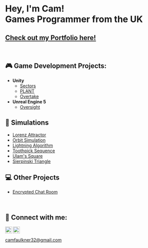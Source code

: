 <h1>Hey, I'm Cam!<br/>Games Programmer from the UK</h1>
<h2><a href="https://www.camfaulkner.dev/">Check out my Portfolio here!</a></h2><br>


<h2>🎮 Game Development Projects:</h2>

- <b>Unity</b>
  - [Sectors](https://github.com/ItsCam32/Sectors)
  - [PLANT](https://github.com/ItsCam32/PLANT)
  - [Overtake](https://github.com/ItsCam32/Overtake)
- <b>Unreal Engine 5</b>
  - [Oversight](https://github.com/ItsCam32/Oversight)

<h2>🧬 Simulations</h2>

- [Lorenz Attractor](https://github.com/ItsCam32/LorenzAttractor)
- [Orbit Simulation](https://github.com/ItsCam32/OrbitSimulation)
- [Lightning Algorithm](https://github.com/ItsCam32/LightningAlgoritm)
- [Toothpick Sequence](https://github.com/ItsCam32/ToothpickSequence)
- [Ulam's Square](https://github.com/ItsCam32/UlamsSquare)
- [Sierpinski Triangle](https://github.com/ItsCam32/SierpinskiTriangle)

<h2>💻 Other Projects</h2>

- [Encrypted Chat Room]()

<br><h2>🔗 Connect with me:</h2>

[<img align="left" alt="CamFaulkner | Portfolio" width="22px" src="https://cdn.jsdelivr.net/npm/simple-icons@3.13.0/icons/squarespace.svg" />][portfolio]
[<img align="left" alt="CamFaulkner | LinkedIn" width="22px" src="https://cdn.jsdelivr.net/npm/simple-icons@v3/icons/linkedin.svg" />][linkedin]
<br><br>
camfaulkner32@gmail.com

[portfolio]: https://www.camfaulkner.dev/
[linkedin]: https://www.linkedin.com/in/camfaulkner/
